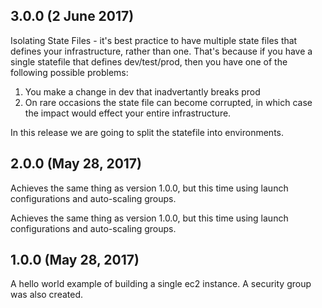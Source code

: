 ## 3.0.0 (2 June 2017)

Isolating State Files - it's best practice to have multiple state files that defines your infrastructure, rather than one. That's because if you have
a single statefile that defines dev/test/prod, then you have one of the following possible problems:

1. You make a change in dev that inadvertantly breaks prod
2. On rare occasions the state file can become corrupted, in which case the impact would effect your entire infrastructure. 

In this release we are going to split the statefile into environments. 
 


## 2.0.0 (May 28, 2017)

Achieves the same thing as version 1.0.0, but this time using launch configurations and auto-scaling groups. 

Achieves the same thing as version 1.0.0, but this time using launch configurations and auto-scaling groups. 

## 1.0.0 (May 28, 2017)

A hello world example of building a single ec2 instance. A security group was also created. 
